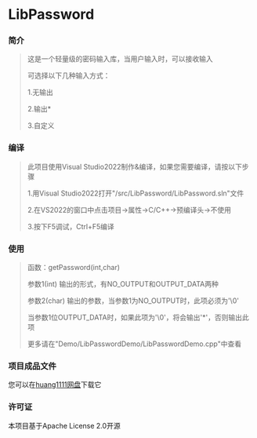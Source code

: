 # LibPassword

### 简介

> 这是一个轻量级的密码输入库，当用户输入时，可以接收输入
>
> 可选择以下几种输入方式：
>
> 1.无输出
>
> 2.输出*
>
> 3.自定义

### 编译

> 此项目使用Visual Studio2022制作&编译，如果您需要编译，请按以下步骤
>
> 1.用Visual Studio2022打开"/src/LibPassword/LibPassword.sln"文件
>
> 2.在VS2022的窗口中点击项目->属性->C/C++->预编译头->不使用
>
> 3.按下F5调试，Ctrl+F5编译

### 使用

> 函数：getPassword(int,char)
>
> 参数1(int) 输出的形式，有NO_OUTPUT和OUTPUT_DATA两种
>
> 参数2(char) 输出的参数，当参数1为NO_OUTPUT时，此项必须为'\0'
>
> ​    当参数1位OUTPUT_DATA时，如果此项为'\0'，将会输出'*'，否则输出此项
>
> 更多请在"Demo/LibPasswordDemo/LibPasswordDemo.cpp"中查看

### 项目成品文件

您可以在[huang1111网盘](https://pan.huang1111.cn/s/AlDZFB)下载它

### 许可证

本项目基于Apache License 2.0开源
